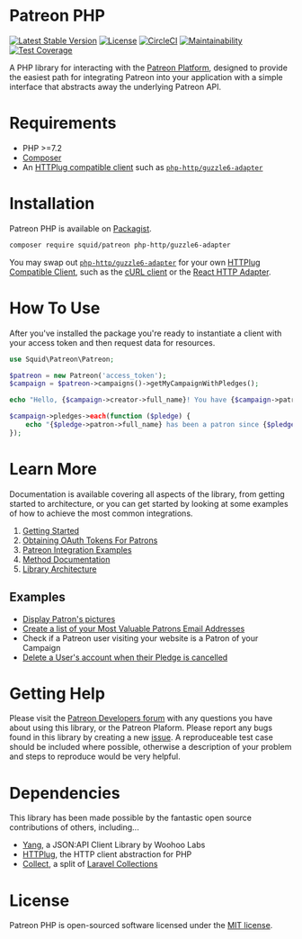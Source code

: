 # Patreon PHP

[![Latest Stable Version](https://poser.pugx.org/squid/patreon/v/stable)](https://packagist.org/packages/squid/patreon)
[![License](https://poser.pugx.org/squid/patreon/license)](https://packagist.org/packages/squid/patreon)
[![CircleCI](https://img.shields.io/circleci/project/github/1f991/patreon-php/master.svg)](https://circleci.com/gh/1f991/patreon-php/tree/master)
[![Maintainability](https://api.codeclimate.com/v1/badges/e1a7ae0afedbdfbcf94b/maintainability)](https://codeclimate.com/github/1f991/patreon-php/maintainability)
[![Test Coverage](https://api.codeclimate.com/v1/badges/e1a7ae0afedbdfbcf94b/test_coverage)](https://codeclimate.com/github/1f991/patreon-php/test_coverage)

A PHP library for interacting with the
[Patreon Platform](https://www.patreon.com/portal), designed to provide the
easiest path for integrating Patreon into your application with a simple
interface that abstracts away the underlying Patreon API.

# Requirements

* PHP >=7.2
* [Composer](https://getcomposer.org/)
* An [HTTPlug compatible client](http://docs.php-http.org/en/latest/clients.html)
  such as [`php-http/guzzle6-adapter`](https://packagist.org/packages/php-http/guzzle6-adapter)

# Installation

Patreon PHP is available on
[Packagist](https://packagist.org/packages/squid/patreon).

```bash
composer require squid/patreon php-http/guzzle6-adapter
```

You may swap out [`php-http/guzzle6-adapter`](https://packagist.org/packages/php-http/guzzle6-adapter)
for your own
[HTTPlug Compatible Client](http://docs.php-http.org/en/latest/clients.html),
such as the [cURL client](https://packagist.org/packages/php-http/curl-client)
or the [React HTTP Adapter](https://packagist.org/packages/php-http/react-adapter).

# How To Use

After you've installed the package you're ready to instantiate a client with
your access token and then request data for resources.

```php
use Squid\Patreon\Patreon;

$patreon = new Patreon('access_token');
$campaign = $patreon->campaigns()->getMyCampaignWithPledges();

echo "Hello, {$campaign->creator->full_name}! You have {$campaign->patron_count} patrons.\n";

$campaign->pledges->each(function ($pledge) {
    echo "{$pledge->patron->full_name} has been a patron since {$pledge->created_at}.\n";
});
```

# Learn More

Documentation is available covering all aspects of the library, from getting
started to architecture, or you can get started by looking at some examples of
how to achieve the most common integrations.

1. [Getting Started](docs/01-getting-started.md)
2. [Obtaining OAuth Tokens For Patrons](docs/02-oauth.md)
3. [Patreon Integration Examples](docs/03-examples.md)
3. [Method Documentation](docs/04-documentation.md)
4. [Library Architecture](docs/05-architecture.md)

## Examples

- [Display Patron's pictures](#display-patrons)
- [Create a list of your Most Valuable Patrons Email Addresses](#most-valuable-patrons)
- Check if a Patreon user visiting your website is a Patron of your Campaign
- [Delete a User's account when their Pledge is cancelled](#delete-users-when-pledge-is-cancelled)

# Getting Help

Please visit the [Patreon Developers forum](https://www.patreondevelopers.com/)
with any questions you have about using this library, or the Patreon Plaform.
Please report any bugs found in this library by creating a new [issue](https://github.com/1f991/patreon-php/issues).
A reproduceable test case should be included where possible, otherwise a
description of your problem and steps to reproduce would be very helpful.

# Dependencies

This library has been made possible by the fantastic open source contributions
of others, including...

- [Yang](https://github.com/woohoolabs/yang), a JSON:API Client Library by Woohoo Labs
- [HTTPlug](https://github.com/php-http/httplug), the HTTP client abstraction for PHP
- [Collect](https://github.com/tightenco/collect), a split of
  [Laravel Collections](https://laravel.com/docs/5.6/collections)

# License

Patreon PHP is open-sourced software licensed under the [MIT license](https://choosealicense.com/licenses/mit/).
